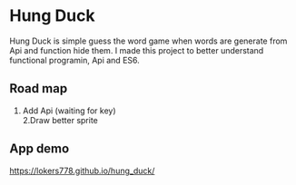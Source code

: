 # Hung Duck

Hung Duck is simple guess the word game when words are generate from Api and function hide them. I made this project to better understand functional programin, Api and ES6.
## Road map
 1. Add Api (waiting for key)  
 2.Draw better sprite  
   
## App demo
https://lokers778.github.io/hung_duck/
